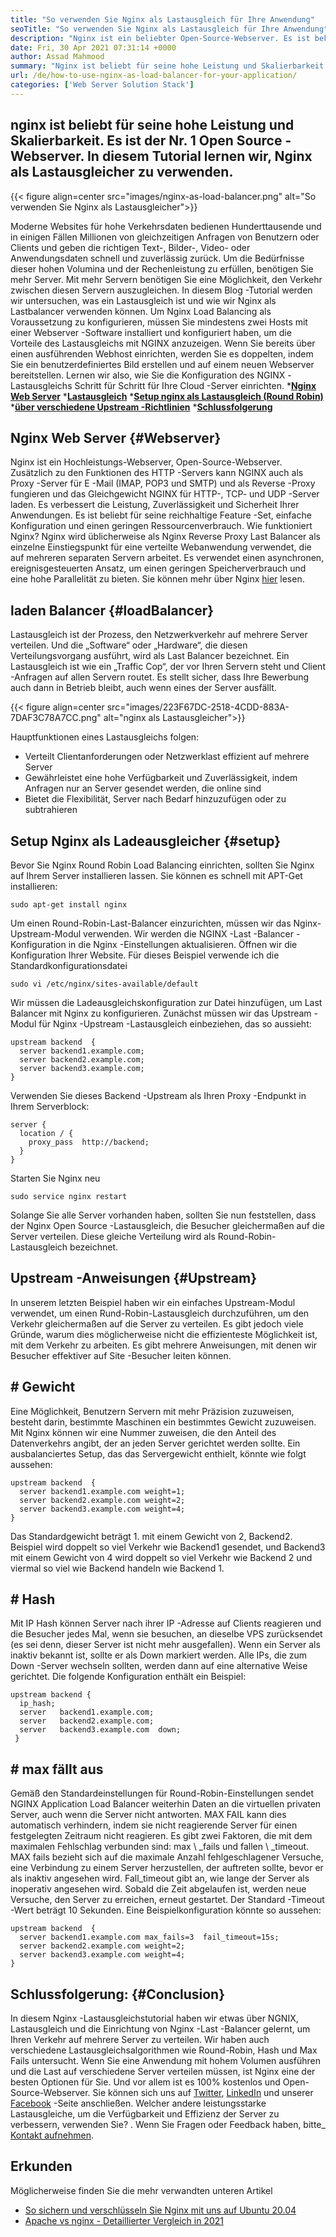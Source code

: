 ```yaml
---
title: "So verwenden Sie Nginx als Lastausgleich für Ihre Anwendung" 
seoTitle: "So verwenden Sie Nginx als Lastausgleich für Ihre Anwendung" 
description: "Nginx ist ein beliebter Open-Source-Webserver. Es ist bekannt für hohe Leistung und Skalierbarkeit. In diesem Tutorial lernen wir, Nginx als Lastausgleicher zu verwenden" 
date: Fri, 30 Apr 2021 07:31:14 +0000
author: Assad Mahmood
summary: "Nginx ist beliebt für seine hohe Leistung und Skalierbarkeit. Es ist der Nr. 1 Open Source -Webserver. In diesem Tutorial lernen wir, Nginx als Lastausgleicher zu verwenden." 
url: /de/how-to-use-nginx-as-load-balancer-for-your-application/
categories: ['Web Server Solution Stack']
---
```


## nginx ist beliebt für seine hohe Leistung und Skalierbarkeit. Es ist der Nr. 1 Open Source -Webserver. In diesem Tutorial lernen wir, Nginx als Lastausgleicher zu verwenden.

{{< figure align=center src="images/nginx-as-load-balancer.png" alt="So verwenden Sie Nginx als Lastausgleicher">}}

Moderne Websites für hohe Verkehrsdaten bedienen Hunderttausende und in einigen Fällen Millionen von gleichzeitigen Anfragen von Benutzern oder Clients und geben die richtigen Text-, Bilder-, Video- oder Anwendungsdaten schnell und zuverlässig zurück. Um die Bedürfnisse dieser hohen Volumina und der Rechenleistung zu erfüllen, benötigen Sie mehr Server. Mit mehr Servern benötigen Sie eine Möglichkeit, den Verkehr zwischen diesen Servern auszugleichen. In diesem Blog -Tutorial werden wir untersuchen, was ein Lastausgleich ist und wie wir Nginx als Lastbalancer verwenden können.
Um Nginx Load Balancing als Voraussetzung zu konfigurieren, müssen Sie mindestens zwei Hosts mit einer Webserver -Software installiert und konfiguriert haben, um die Vorteile des Lastausgleichs mit NGINX anzuzeigen. Wenn Sie bereits über einen ausführenden Webhost einrichten, werden Sie es doppelten, indem Sie ein benutzerdefiniertes Bild erstellen und auf einem neuen Webserver bereitstellen. Lernen wir also, wie Sie die Konfiguration des NGINX -Lastausgleichs Schritt für Schritt für Ihre Cloud -Server einrichten.
  ***[Nginx Web Server][1]** 
  ***[Lastausgleich][2]** 
  ***[Setup nginx als Lastausgleich (Round Robin)][3]** 
  ***[über verschiedene Upstream -Richtlinien][4]** 
  ***[Schlussfolgerung][5]** 

## Nginx Web Server   {#Webserver}
Nginx ist ein Hochleistungs-Webserver, Open-Source-Webserver. Zusätzlich zu den Funktionen des HTTP -Servers kann NGINX auch als Proxy -Server für E -Mail (IMAP, POP3 und SMTP) und als Reverse -Proxy fungieren und das Gleichgewicht NGINX für HTTP-, TCP- und UDP -Server laden. Es verbessert die Leistung, Zuverlässigkeit und Sicherheit Ihrer Anwendungen. Es ist beliebt für seine reichhaltige Feature -Set, einfache Konfiguration und einen geringen Ressourcenverbrauch.
Wie funktioniert Nginx? Nginx wird üblicherweise als Nginx Reverse Proxy Last Balancer als einzelne Einstiegspunkt für eine verteilte Webanwendung verwendet, die auf mehreren separaten Servern arbeitet. Es verwendet einen asynchronen, ereignisgesteuerten Ansatz, um einen geringen Speicherverbrauch und eine hohe Parallelität zu bieten. Sie können mehr über Nginx [hier][6] lesen.

## laden Balancer   {#loadBalancer}
Lastausgleich ist der Prozess, den Netzwerkverkehr auf mehrere Server verteilen. Und die „Software“ oder „Hardware“, die diesen Verteilungsvorgang ausführt, wird als Last Balancer bezeichnet. Ein Lastausgleich ist wie ein „Traffic Cop“, der vor Ihren Servern steht und Client -Anfragen auf allen Servern routet. Es stellt sicher, dass Ihre Bewerbung auch dann in Betrieb bleibt, auch wenn eines der Server ausfällt.

{{< figure align=center src="images/223F67DC-2518-4CDD-883A-7DAF3C78A7CC.png" alt="nginx als Lastausgleicher">}}

Hauptfunktionen eines Lastausgleichs folgen:
  * Verteilt Clientanforderungen oder Netzwerklast effizient auf mehrere Server
  * Gewährleistet eine hohe Verfügbarkeit und Zuverlässigkeit, indem Anfragen nur an Server gesendet werden, die online sind
  * Bietet die Flexibilität, Server nach Bedarf hinzuzufügen oder zu subtrahieren

## Setup Nginx als Ladeausgleicher   {#setup}
Bevor Sie Nginx Round Robin Load Balancing einrichten, sollten Sie Nginx auf Ihrem Server installieren lassen. Sie können es schnell mit APT-Get installieren:
```
sudo apt-get install nginx
```
Um einen Round-Robin-Last-Balancer einzurichten, müssen wir das Nginx-Upstream-Modul verwenden. Wir werden die NGINX -Last -Balancer -Konfiguration in die Nginx -Einstellungen aktualisieren. Öffnen wir die Konfiguration Ihrer Website. Für dieses Beispiel verwende ich die Standardkonfigurationsdatei
```
sudo vi /etc/nginx/sites-available/default
```
Wir müssen die Ladeausgleichskonfiguration zur Datei hinzufügen, um Last Balancer mit Nginx zu konfigurieren.
Zunächst müssen wir das Upstream -Modul für Nginx -Upstream -Lastausgleich einbeziehen, das so aussieht:
```
upstream backend  {
  server backend1.example.com;
  server backend2.example.com;
  server backend3.example.com;
}
```
Verwenden Sie dieses Backend -Upstream als Ihren Proxy -Endpunkt in Ihrem Serverblock:
```
server {
  location / {
    proxy_pass  http://backend;
  }
}
```
Starten Sie Nginx neu
```
sudo service nginx restart
```
Solange Sie alle Server vorhanden haben, sollten Sie nun feststellen, dass der Nginx Open Source -Lastausgleich, die Besucher gleichermaßen auf die Server verteilen. Diese gleiche Verteilung wird als Round-Robin-Lastausgleich bezeichnet.

## Upstream -Anweisungen   {#Upstream}
In unserem letzten Beispiel haben wir ein einfaches Upstream-Modul verwendet, um einen Rund-Robin-Lastausgleich durchzuführen, um den Verkehr gleichermaßen auf die Server zu verteilen. Es gibt jedoch viele Gründe, warum dies möglicherweise nicht die effizienteste Möglichkeit ist, mit dem Verkehr zu arbeiten. Es gibt mehrere Anweisungen, mit denen wir Besucher effektiver auf Site -Besucher leiten können.

## # Gewicht
Eine Möglichkeit, Benutzern Servern mit mehr Präzision zuzuweisen, besteht darin, bestimmte Maschinen ein bestimmtes Gewicht zuzuweisen. Mit Nginx können wir eine Nummer zuweisen, die den Anteil des Datenverkehrs angibt, der an jeden Server gerichtet werden sollte.
Ein ausbalanciertes Setup, das das Servergewicht enthielt, könnte wie folgt aussehen:
```
upstream backend  {
  server backend1.example.com weight=1;
  server backend2.example.com weight=2;
  server backend3.example.com weight=4;
}
```
Das Standardgewicht beträgt 1. mit einem Gewicht von 2, Backend2. Beispiel wird doppelt so viel Verkehr wie Backend1 gesendet, und Backend3 mit einem Gewicht von 4 wird doppelt so viel Verkehr wie Backend 2 und viermal so viel wie Backend handeln wie Backend 1.

## # Hash
Mit IP Hash können Server nach ihrer IP -Adresse auf Clients reagieren und die Besucher jedes Mal, wenn sie besuchen, an dieselbe VPS zurücksendet (es sei denn, dieser Server ist nicht mehr ausgefallen). Wenn ein Server als inaktiv bekannt ist, sollte er als Down markiert werden. Alle IPs, die zum Down -Server wechseln sollten, werden dann auf eine alternative Weise gerichtet.
Die folgende Konfiguration enthält ein Beispiel:
```
upstream backend {
  ip_hash;
  server   backend1.example.com;
  server   backend2.example.com;
  server   backend3.example.com  down;
 }
```

## # max fällt aus
Gemäß den Standardeinstellungen für Round-Robin-Einstellungen sendet NGINX Application Load Balancer weiterhin Daten an die virtuellen privaten Server, auch wenn die Server nicht antworten. MAX FAIL kann dies automatisch verhindern, indem sie nicht reagierende Server für einen festgelegten Zeitraum nicht reagieren.
Es gibt zwei Faktoren, die mit dem maximalen Fehlschlag verbunden sind: max \ _fails und fallen \ _timeout. MAX fails bezieht sich auf die maximale Anzahl fehlgeschlagener Versuche, eine Verbindung zu einem Server herzustellen, der auftreten sollte, bevor er als inaktiv angesehen wird. Fall_timeout gibt an, wie lange der Server als inoperativ angesehen wird. Sobald die Zeit abgelaufen ist, werden neue Versuche, den Server zu erreichen, erneut gestartet. Der Standard -Timeout -Wert beträgt 10 Sekunden.
Eine Beispielkonfiguration könnte so aussehen:
```
upstream backend  {
  server backend1.example.com max_fails=3  fail_timeout=15s;
  server backend2.example.com weight=2;
  server backend3.example.com weight=4;
}
```

## Schlussfolgerung:   {#Conclusion}
In diesem Nginx -Lastausgleichstutorial haben wir etwas über NGNIX, Lastausgleich und die Einrichtung von Nginx -Last -Balancer gelernt, um Ihren Verkehr auf mehrere Server zu verteilen. Wir haben auch verschiedene Lastausgleichsalgorithmen wie Round-Robin, Hash und Max Fails untersucht. Wenn Sie eine Anwendung mit hohem Volumen ausführen und die Last auf verschiedene Server verteilen müssen, ist Nginx eine der besten Optionen für Sie. Und vor allem ist es 100% kostenlos und Open-Source-Webserver.
Sie können sich uns auf [Twitter][7], [LinkedIn][8] und unserer [Facebook][9] -Seite anschließen. Welcher andere leistungsstarke Lastausgleiche, um die Verfügbarkeit und Effizienz der Server zu verbessern, verwenden Sie? . Wenn Sie Fragen oder Feedback haben, bitte_ [Kontakt aufnehmen][10].

## Erkunden
Möglicherweise finden Sie die mehr verwandten unteren Artikel
  * [So sichern und verschlüsseln Sie Nginx mit uns auf Ubuntu 20.04][11]
  * [Apache vs nginx - Detaillierter Vergleich in 2021][12]

  
[1]: #webserver
[2]: #loadbalancer
[3]: #setup
[4]: #upstream
[5]: #conclusion
[6]: https://products.containerize.com/solution-stack/nginx
[7]: https://twitter.com/containerize_co
[8]: https://www.linkedin.com/company/containerize/
[9]: http://facebook.com/containerize
[10]: mailto:yasir.saeed@aspose.com
[11]: https://blog.containerize.com/web-server-solution-stack/how-to-secure-nginx-with-letsencrypt-on-ubuntu-20-04/
[12]: https://blog.containerize.com/2021/02/26/apache-vs-nginx-detailed-comparison-in-2021/
